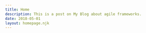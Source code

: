 ```yaml
---
title: Home
description: This is a post on My Blog about agile frameworks.
date: 2018-05-01
layout: homepage.njk
---
```

